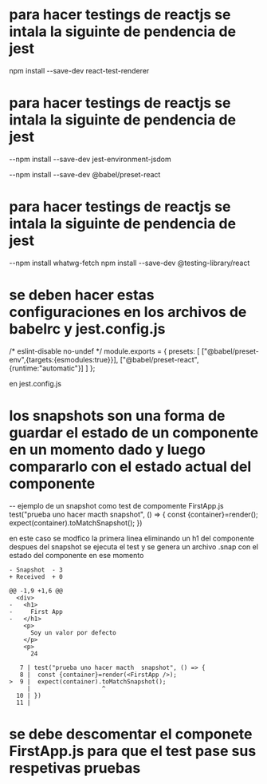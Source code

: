 #  para hacer testings de reactjs se intala la siguinte de pendencia de jest 

npm install --save-dev react-test-renderer 

#  para hacer testings de reactjs se intala la siguinte de pendencia de jest
--npm install --save-dev jest-environment-jsdom 

--npm install --save-dev @babel/preset-react  


#  para hacer testings de reactjs se intala la siguinte de pendencia de jest
--npm install whatwg-fetch 
npm install --save-dev @testing-library/react
# se deben hacer estas configuraciones en los archivos de babelrc y jest.config.js
/* eslint-disable no-undef */
module.exports = {
    presets: [
      ["@babel/preset-env",{targets:{esmodules:true}}],
      ["@babel/preset-react",{runtime:"automatic"}]
    ]
  }; 

en jest.config.js

# los snapshots son una forma de guardar el estado de un componente en un momento dado y luego compararlo con el estado actual del componente

-- ejemplo de un snapshot como test de compomente FirstApp.js
test("prueba uno hacer macth  snapshot", () => {
 const {container}=render(<FirstApp />);
 expect(container).toMatchSnapshot();
}) 

en este caso se modfico la primera linea eliminando un h1 del componente despues del snapshot se ejecuta el test y se genera un archivo .snap con el estado del componente en ese momento 

    - Snapshot  - 3
    + Received  + 0

    @@ -1,9 +1,6 @@
      <div>
    -   <h1>
    -     First App
    -   </h1>
        <p>
          Soy un valor por defecto
        </p>
        <p>
          24

       7 | test("prueba uno hacer macth  snapshot", () => {
       8 |  const {container}=render(<FirstApp />);
    >  9 |  expect(container).toMatchSnapshot();
         |                    ^
      10 | })
      11 | 

# se debe descomentar el componete FirstApp.js para que el test pase  sus respetivas pruebas